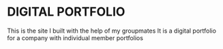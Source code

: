 # DIGITAL PORTFOLIO
This is the site I built with the help of my groupmates 
It is a digital portfolio for a company with individual member portfolios
